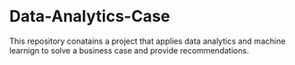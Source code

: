 # Data-Analytics-Case
This repository conatains a project that applies data analytics and machine learnign to solve a business case and provide recommendations.
